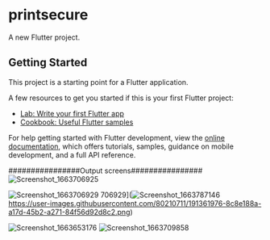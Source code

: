 # printsecure

A new Flutter project.

## Getting Started

This project is a starting point for a Flutter application.

A few resources to get you started if this is your first Flutter project:

- [Lab: Write your first Flutter app](https://docs.flutter.dev/get-started/codelab)
- [Cookbook: Useful Flutter samples](https://docs.flutter.dev/cookbook)

For help getting started with Flutter development, view the
[online documentation](https://docs.flutter.dev/), which offers tutorials,
samples, guidance on mobile development, and a full API reference.


################Output screens################
![Screenshot_1663706925](https://user-images.githubusercontent.com/80210711/191361967-3c168941-5add-44cd-a851-d62c979ad417.png)

![Screenshot_1663706929](https://user-images.githubusercontent.com/80210711/191362191-33397a99-4ad1-4cca-9a90-992d32f4875c.png)
706929](![Screenshot_1663787146](https://user-images.githubusercontent.com/80210711/191589567-028fd3b1-d564-41cc-ab2d-c4b5ea04d9dc.png)
https://user-images.githubusercontent.com/80210711/191361976-8c8e188a-a17d-45b2-a271-84f56d92d8c2.png)

![Screenshot_1663653176](https://user-images.githubusercontent.com/80210711/191589016-6d0009dc-7b14-46cf-8d32-27d8e9f125ad.png)
![Screenshot_1663709858](https://user-images.githubusercontent.com/80210711/191589038-c6125c34-1bd2-4337-909a-d273fb52198f.png)
